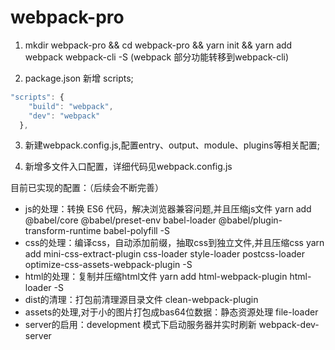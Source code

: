 # webpack-pro

1. mkdir webpack-pro && cd webpack-pro && yarn init && yarn add webpack webpack-cli -S (webpack 部分功能转移到webpack-cli)

2. package.json 新增 scripts;
```javascript
"scripts": {
    "build": "webpack",
    "dev": "webpack"
  }, 
```
3. 新建webpack.config.js,配置entry、output、module、plugins等相关配置;

4. 新增多文件入口配置，详细代码见webpack.config.js

目前已实现的配置：（后续会不断完善）
* js的处理：转换 ES6 代码，解决浏览器兼容问题,并且压缩js文件  yarn add @babel/core @babel/preset-env babel-loader @babel/plugin-transform-runtime babel-polyfill -S
* css的处理：编译css，自动添加前缀，抽取css到独立文件,并且压缩css  yarn add mini-css-extract-plugin css-loader  style-loader postcss-loader optimize-css-assets-webpack-plugin  -S
* html的处理：复制并压缩html文件 yarn add html-webpack-plugin html-loader -S 
* dist的清理：打包前清理源目录文件  clean-webpack-plugin
* assets的处理,对于小的图片打包成bas64位数据：静态资源处理  file-loader
* server的启用：development 模式下启动服务器并实时刷新  webpack-dev-server

 


